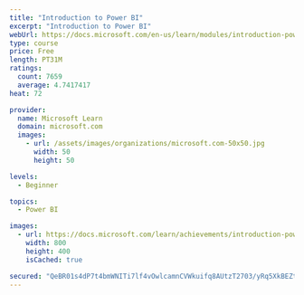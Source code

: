 ```yaml
---
title: "Introduction to Power BI"
excerpt: "Introduction to Power BI"
webUrl: https://docs.microsoft.com/en-us/learn/modules/introduction-power-bi/
type: course
price: Free
length: PT31M
ratings:
  count: 7659
  average: 4.7417417
heat: 72

provider:
  name: Microsoft Learn
  domain: microsoft.com
  images:
    - url: /assets/images/organizations/microsoft.com-50x50.jpg
      width: 50
      height: 50

levels:
  - Beginner

topics:
  - Power BI

images:
  - url: https://docs.microsoft.com/learn/achievements/introduction-power-bi-social.png
    width: 800
    height: 400
    isCached: true

secured: "QeBR01s4dP7t4bmWNITi7lf4vOwlcamnCVWkuifq8AUtzT2703/yRq5XkBEZtQsnRcP0h8jzJedjhbEXpYpfSJLwiFOsTS23GhXf4HxJoNM3kpPmoKC55kqtOAjAFnyTCVzEc1xDgjT7Zs2zJ0FEHazLJCpw56jS7/u2ncFpuH+uurJgtKDnPfJ6D2IxLCEs5Owf7K16gfZOeFLGI7bxUNZXc5s5wM79IkKm8g5FykIYwJPt8GxKB5VoodJa7aRMs3tivUeGcr8FJClo6ylz2K7DnoVYs0VQPcNQ+qTznzc9atLK9faKwrM0yoJ9SxcgSd6FaOuePFEloOXb1E+wrj0tFq03k2rVtkWK4X0kAPajDGTndiI0AaY/mRKF2qzbNxrU9m79t9gwGWnFLZ7LFOhK78t0oGo9bTJgvJ6HKgw=;gh7pbb9oUnxJYrAy4RJQeA=="
---
```


